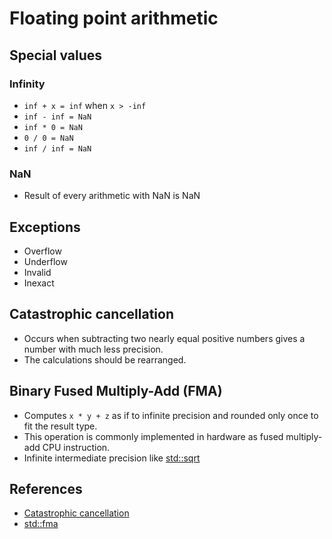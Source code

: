 # Floating point arithmetic

## Special values

### Infinity
* `inf + x = inf` when `x > -inf`
* `inf - inf = NaN`
* `inf * 0 = NaN`
* `0 / 0 = NaN`
* `inf / inf = NaN`

### NaN
* Result of every arithmetic with NaN is NaN

## Exceptions

* Overflow
* Underflow
* Invalid
* Inexact

## Catastrophic cancellation
* Occurs when subtracting two nearly equal positive numbers gives a number with much less precision.
* The calculations should be rearranged.

## Binary Fused Multiply-Add (FMA)
* Computes `x * y + z` as if to infinite precision and rounded only once to fit the result type.
* This operation is commonly implemented in hardware as fused multiply-add CPU instruction.
* Infinite intermediate precision like [std::sqrt](https://en.cppreference.com/w/cpp/numeric/math/sqrt)

## References
* [Catastrophic cancellation](https://en.wikipedia.org/wiki/Catastrophic_cancellation)
* [std::fma](https://en.cppreference.com/w/cpp/numeric/math/fma)


